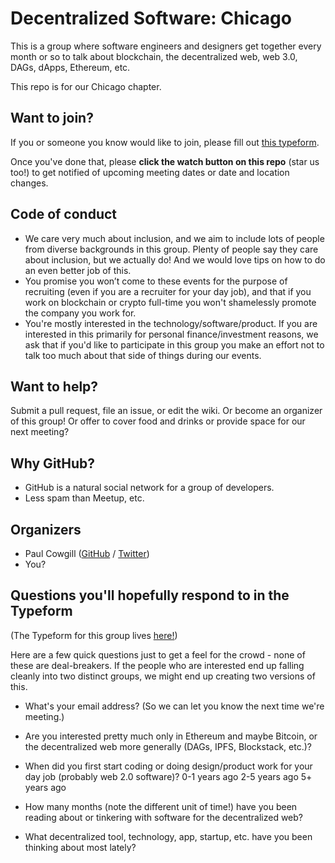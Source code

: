 # Decentralized Software: Chicago

This is a group where software engineers and designers get together every month or so to talk about blockchain, the decentralized web, web 3.0, DAGs, dApps, Ethereum, etc.

This repo is for our Chicago chapter.

## Want to join?

If you or someone you know would like to join, please fill out [this typeform](https://bit.ly/decentralized-software-chicago).

Once you've done that, please **click the watch button on this repo** (star us too!) to get notified of upcoming meeting dates or date and location changes.

## Code of conduct

- We care very much about inclusion, and we aim to include lots of people from diverse backgrounds in this group. Plenty of people say they care about inclusion, but we actually do! And we would love tips on how to do an even better job of this.
- You promise you won’t come to these events for the purpose of recruiting (even if you are a recruiter for your day job), and that if you work on blockchain or crypto full-time you won't shamelessly promote the company you work for.
- You're mostly interested in the technology/software/product. If you are interested in this primarily for personal finance/investment reasons, we ask that if you'd like to participate in this group you make an effort not to talk too much about that side of things during our events.

## Want to help?

Submit a pull request, file an issue, or edit the wiki. Or become an organizer of this group! Or offer to cover food and drinks or provide space for our next meeting?

## Why GitHub?

- GitHub is a natural social network for a group of developers.
- Less spam than Meetup, etc.

## Organizers

- Paul Cowgill ([GitHub](https://github.com/pcowgill) / [Twitter](https://twitter.com/paulcowgill))
- You?

## Questions you'll hopefully respond to in the Typeform

(The Typeform for this group lives [here!](https://bit.ly/decentralized-software-chicago))

Here are a few quick questions just to get a feel for the crowd - none of these are deal-breakers. If the people who are interested end up falling cleanly into two distinct groups, we might end up creating two versions of this.

- What's your email address? (So we can let you know the next time we're meeting.)

- Are you interested pretty much only in Ethereum and maybe Bitcoin, or the decentralized web more generally (DAGs, IPFS, Blockstack, etc.)?

- When did you first start coding or doing design/product work for your day job (probably web 2.0 software)?
  0-1 years ago
  2-5 years ago
  5+ years ago

- How many months (note the different unit of time!) have you been reading about or tinkering with software for the decentralized web?

- What decentralized tool, technology, app, startup, etc. have you been thinking about most lately?
